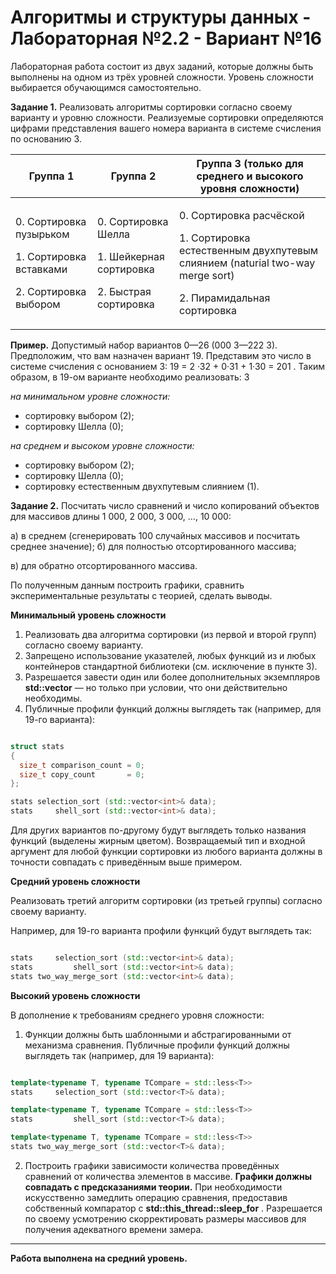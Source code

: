 # Алгоритмы и структуры данных - Лабораторная №2.2 - Вариант №16

Лабораторная работа состоит из двух заданий, которые должны быть выполнены на одном из трёх уровней сложности. Уровень сложности выбирается обучающимся самостоятельно.

**Задание 1.** Реализовать  алгоритмы  сортировки  согласно  своему  варианту  и  уровню сложности. Реализуемые сортировки определяются цифрами представления вашего номера варианта в системе счисления по основанию 3.


|**Группа 1**|**Группа 2**|**Группа 3 (только для среднего и высокого уровня сложности)**|
| - | - | - |
|<p>0. Сортировка пузырьком</p><p>1. Сортировка вставками</p><p>2. Сортировка выбором</p>|<p>0. Сортировка Шелла</p><p>1. Шейкерная сортировка</p><p>2. Быстрая сортировка</p>|<p>0. Сортировка расчёской</p><p>1. Сортировка естественным двухпутевым слиянием (naturial two-way merge sort)</p><p>2. Пирамидальная сортировка</p>|

**Пример.** Допустимый набор вариантов 0—26 (000 3—222 3). Предположим, что вам назначен вариант 19. Представим это число в системе счисления с основанием 3: 19 = 2 ·32 + 0·31 + 1·30 = 201 . Таким образом, в 19-ом варианте необходимо реализовать: 3

*на минимальном уровне сложности:*

- сортировку выбором (2);
- сортировку Шелла (0);

*на среднем и высоком уровне сложности:*

- сортировку выбором (2);
- сортировку Шелла (0);
- сортировку естественным двухпутевым слиянием (1).

**Задание 2.** Посчитать число сравнений и число копирований объектов для массивов длины 1 000, 2 000, 3 000, …, 10 000:

а) в среднем (сгенерировать 100 случайных массивов и посчитать среднее значение); б) для полностью отсортированного массива;

в) для обратно отсортированного массива.

По полученным данным построить графики, сравнить экспериментальные результаты с теорией, сделать выводы.

**Минимальный уровень сложности**

1. Реализовать два алгоритма сортировки (из первой и второй групп) согласно своему варианту.
1. Запрещено  использование  указателей,  любых  функций  из  **<algorithm>**  и  любых контейнеров стандартной библиотеки (см. исключение в пункте 3).
1. Разрешается завести один или более дополнительных экземпляров  **std::vector<int>** — но только при условии, что они действительно необходимы.
4. Публичные профили функций должны выглядеть так (например, для 19-го варианта):

```cpp

struct stats 
{
  size_t comparison_count = 0;
  size_t copy_count       = 0; 
};

stats selection_sort (std::vector<int>& data); 
stats     shell_sort (std::vector<int>& data);

```

Для других вариантов по-другому будут выглядеть  только названия  функций (выделены жирным цветом). Возвращаемый тип и входной аргумент для любой функции сортировки из любого варианта должны в точности совпадать с приведённым выше примером.

**Средний уровень сложности**

Реализовать третий алгоритм сортировки (из третьей группы) согласно своему варианту.

Например, для 19-го варианта профили функций будут выглядеть так: 

```cpp

stats     selection_sort (std::vector<int>& data);
stats         shell_sort (std::vector<int>& data); 
stats two_way_merge_sort (std::vector<int>& data);

```

**Высокий уровень сложности**

В дополнение к требованиям среднего уровня сложности:

1. Функции  должны  быть  шаблонными  и  абстрагированными  от  механизма  сравнения. Публичные профили функций должны выглядеть так (например, для 19 варианта):

```cpp

template<typename T, typename TCompare = std::less<T>>
stats     selection_sort (std::vector<T>& data);

template<typename T, typename TCompare = std::less<T>>
stats         shell_sort (std::vector<T>& data);

template<typename T, typename TCompare = std::less<T>>
stats two_way_merge_sort (std::vector<T>& data);

```

2. Построить  графики  зависимости  количества  проведённых  сравнений  от  количества элементов  в  массиве.  **Графики  должны  совпадать  с  предсказаниями  теории.**  При необходимости искусственно замедлить операцию сравнения, предоставив собственный компаратор  с  **std::this_thread::sleep_for** .  Разрешается  по  своему  усмотрению скорректировать размеры массивов для получения адекватного времени замера.
  
___
**Работа выполнена на средний уровень.**

